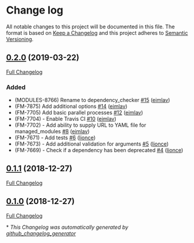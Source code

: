 # Change log

All notable changes to this project will be documented in this file. The format is based on [Keep a Changelog](http://keepachangelog.com/en/1.0.0/) and this project adheres to [Semantic Versioning](http://semver.org).

## [0.2.0](https://github.com/puppetlabs/dependency_checker/tree/0.2.0) (2019-03-22)

[Full Changelog](https://github.com/puppetlabs/dependency_checker/compare/0.1.1...0.2.0)

### Added

- \(MODULES-8766\) Rename to dependency\_checker [\#15](https://github.com/puppetlabs/dependency_checker/pull/15) ([eimlav](https://github.com/eimlav))
- \(FM-7875\) Add additional options [\#14](https://github.com/puppetlabs/dependency_checker/pull/14) ([eimlav](https://github.com/eimlav))
- \(FM-7705\) Add basic parallel processes [\#12](https://github.com/puppetlabs/dependency_checker/pull/12) ([eimlav](https://github.com/eimlav))
- \(FM-7704\) - Enable Travis CI [\#10](https://github.com/puppetlabs/dependency_checker/pull/10) ([eimlav](https://github.com/eimlav))
- \(FM-7702\) - Add ability to supply URL to YAML file for managed\_modules [\#8](https://github.com/puppetlabs/dependency_checker/pull/8) ([eimlav](https://github.com/eimlav))
- \(FM-7671\) - Add tests [\#6](https://github.com/puppetlabs/dependency_checker/pull/6) ([lionce](https://github.com/lionce))
- \(FM-7673\) - Add additional validation for arguments [\#5](https://github.com/puppetlabs/dependency_checker/pull/5) ([lionce](https://github.com/lionce))
- \(FM-7669\) - Check if a dependency has been deprecated [\#4](https://github.com/puppetlabs/dependency_checker/pull/4) ([lionce](https://github.com/lionce))

## [0.1.1](https://github.com/puppetlabs/dependency_checker/tree/0.1.1) (2018-12-27)

[Full Changelog](https://github.com/puppetlabs/dependency_checker/compare/0.1.0...0.1.1)

## [0.1.0](https://github.com/puppetlabs/dependency_checker/tree/0.1.0) (2018-12-27)

[Full Changelog](https://github.com/puppetlabs/dependency_checker/compare/72be5b3f8c503d08d842c9c48b76922b7d8bd999...0.1.0)



\* *This Changelog was automatically generated by [github_changelog_generator](https://github.com/github-changelog-generator/github-changelog-generator)*
